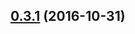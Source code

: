## [0.3.1](https://github.com/oncojs/sapien}/compare/4c79931584a66f6f882a0b09c46153014736555f...0.3.1) (2016-10-31)






